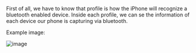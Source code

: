 First of all, we have to know that profile is how the iPhone will recognize a bluetooth enabled device.
Inside each profile, we can se the information of each device our phone is capturing via bluetooth.

Example image:

![image](https://github.com/apaladines-techconsulting/Interview_Questions/assets/138136886/03373996-dc66-45b5-8828-7927b66fafc3)
